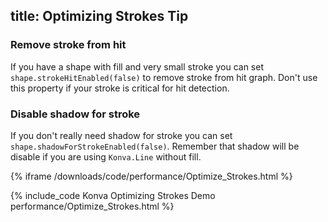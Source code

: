 title: Optimizing Strokes Tip
---

### Remove stroke from hit

If you have a shape with fill and very small stroke you can set `shape.strokeHitEnabled(false)` to remove stroke from hit graph.
Don't use this property if your stroke is critical for hit detection.

### Disable shadow for stroke

If you don't really need shadow for stroke you can set `shape.shadowForStrokeEnabled(false)`.
Remember that shadow will be disable if you are using `Konva.Line` without fill.


{% iframe /downloads/code/performance/Optimize_Strokes.html %}

{% include_code Konva Optimizing Strokes Demo performance/Optimize_Strokes.html %}
